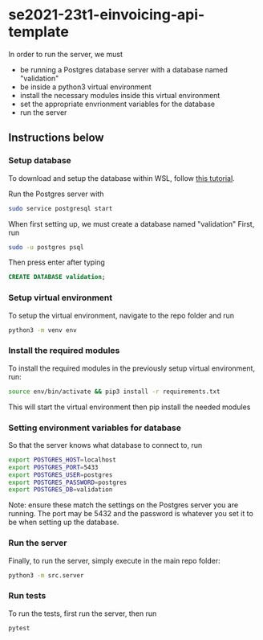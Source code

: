 # se2021-23t1-einvoicing-api-template


In order to run the server, we must
- be running a Postgres database server with a database named "validation"
- be inside a python3 virtual environment
- install the necessary modules inside this virtual environment
- set the appropriate envrionment variables for the database
- run the server

## Instructions below

### Setup database
To download and setup the database within WSL, follow [this tutorial](https://learn.microsoft.com/en-us/windows/wsl/tutorials/wsl-database).

Run the Postgres server with
```bash
sudo service postgresql start
```

When first setting up, we must create a database named "validation"
First, run
```bash
sudo -u postgres psql
```
Then press enter after typing
```sql
CREATE DATABASE validation;
```

### Setup virtual environment
To setup the virtual environment, navigate to the repo folder and run 
```bash
python3 -m venv env
```

### Install the required modules
To install the required modules in the previously setup virtual environment, run: 
```bash
source env/bin/activate && pip3 install -r requirements.txt
```
This will start the virtual environment then pip install the needed modules

### Setting environment variables for database
So that the server knows what database to connect to, run
```bash
export POSTGRES_HOST=localhost
export POSTGRES_PORT=5433
export POSTGRES_USER=postgres
export POSTGRES_PASSWORD=postgres
export POSTGRES_DB=validation
```
Note: ensure these match the settings on the Postgres server you are running. The port may be 5432 and the password is whatever you set it to be when setting up the database.

### Run the server
Finally, to run the server, simply execute in the main repo folder:
```bash
python3 -m src.server
```

### Run tests
To run the tests, first run the server, then run
```bash
pytest
```
